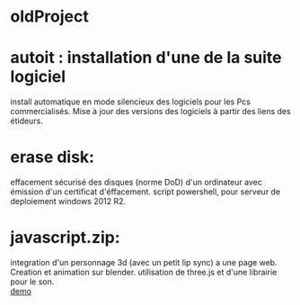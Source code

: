 # oldProject
# autoit : installation d'une de la suite logiciel
install automatique en mode silencieux des logiciels pour les Pcs commercialisés.
Mise à jour des versions des logiciels à partir des liens des étideurs.

# erase disk:
effacement sécurisé des disques (norme DoD) d'un ordinateur avec émission d'un certificat d'éffacement.
script powershell, pour serveur de deploiement windows 2012 R2.

# javascript.zip:
integration d'un personnage 3d (avec un petit lip sync) a une page web.
Creation et animation sur blender.
utilisation de three.js et d'une librairie pour le son.
<br/><a href="http://gheraibia.free.fr/index1.1.html">demo</a>
